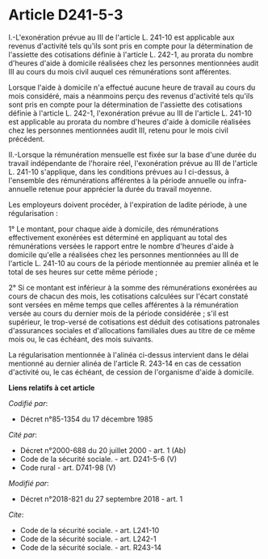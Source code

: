# Article D241-5-3

I.-L'exonération prévue au III de l'article L. 241-10 est applicable aux revenus d'activité tels qu'ils sont pris en compte
pour la détermination de l'assiette des cotisations définie à l'article L. 242-1, au prorata du nombre d'heures d'aide à
domicile réalisées chez les personnes mentionnées audit III au cours du mois civil auquel ces rémunérations sont afférentes. 

Lorsque l'aide à domicile n'a effectué aucune heure de travail au cours du mois considéré, mais a néanmoins perçu des revenus
d'activité tels qu'ils sont pris en compte pour la détermination de l'assiette des cotisations définie à l'article L. 242-1,
l'exonération prévue au III de l'article L. 241-10 est applicable au prorata du nombre d'heures d'aide à domicile réalisées
chez les personnes mentionnées audit III, retenu pour le mois civil précédent. 

II.-Lorsque la rémunération mensuelle est fixée sur la base d'une durée du travail indépendante de l'horaire réel,
l'exonération prévue au III de l'article L. 241-10 s'applique, dans les conditions prévues au I ci-dessus, à l'ensemble des
rémunérations afférentes à la période annuelle ou infra-annuelle retenue pour apprécier la durée du travail moyenne. 

Les employeurs doivent procéder, à l'expiration de ladite période, à une régularisation : 

1° Le montant, pour chaque aide à domicile, des rémunérations effectivement exonérées est déterminé en appliquant au total
des rémunérations versées le rapport entre le nombre d'heures d'aide à domicile qu'elle a réalisées chez les personnes
mentionnées au III de l'article L. 241-10 au cours de la période mentionnée au premier alinéa et le total de ses heures sur
cette même période ; 

2° Si ce montant est inférieur à la somme des rémunérations exonérées au cours de chacun des mois, les cotisations calculées
sur l'écart constaté sont versées en même temps que celles afférentes à la rémunération versée au cours du dernier mois de la
période considérée ; s'il est supérieur, le trop-versé de cotisations est déduit des cotisations patronales d'assurances
sociales et d'allocations familiales dues au titre de ce même mois ou, le cas échéant, des mois suivants. 

La régularisation mentionnée à l'alinéa ci-dessus intervient dans le délai mentionné au dernier alinéa de l'article R. 243-14
en cas de cessation d'activité ou, le cas échéant, de cession de l'organisme d'aide à domicile.

**Liens relatifs à cet article**

_Codifié par_:

  - Décret n°85-1354 du 17 décembre 1985

_Cité par_:

  - Décret n°2000-688 du 20 juillet 2000 - art. 1 (Ab)
  - Code de la sécurité sociale. - art. D241-5-6 (V)
  - Code rural - art. D741-98 (V)

_Modifié par_:

  - Décret n°2018-821 du 27 septembre 2018 - art. 1

_Cite_:

  - Code de la sécurité sociale. - art. L241-10
  - Code de la sécurité sociale. - art. L242-1
  - Code de la sécurité sociale. - art. R243-14
